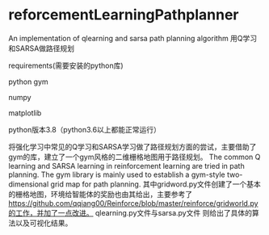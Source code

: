 # reforcementLearningPathplanner
An implementation of qlearning and sarsa path planning algorithm 
用Q学习和SARSA做路径规划

requirements(需要安装的python库)

python gym

numpy

matplotlib

python版本3.8（python3.6以上都能正常运行）

将强化学习中常见的Q学习和SARSA学习做了路径规划方面的尝试，主要借助了gym的库，建立了一个gym风格的二维栅格地图用于路径规划。
The common Q learning and SARSA learning in reinforcement learning are tried in path planning. The gym library is mainly used to establish a gym-style two-dimensional grid map for path planning.
其中gridword.py文件创建了一个基本的栅格地图，环境给智能体的奖励也由其给出，主要参考了 https://github.com/qqiang00/Reinforce/blob/master/reinforce/gridworld.py的工作，并加了一点改进。
qlearning.py文件与sarsa.py文件 则给出了具体的算法以及可视化结果。
